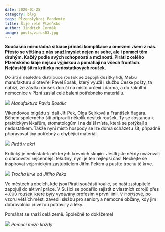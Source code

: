```yaml
---
date: 2020-03-25
category: blog
tags: Plzenskykraj Pandemie
title: Šije celé Plzeňsko
author: Jindřich Čermák
image: posts/virus03.jpg
---
```

**Současná mimořádná situace přináší komplikace a omezení všem z nás. Přesto se většina z nás snaží myslet nejen na sebe, ale i pomoci těm druhým. Každý podle svých schopností a možností. Piráti z celého Plzeňského kraje nejsou výjimkou a pomáhají na všech frontách. Nejčastěji šitím kriticky nedostatkových roušek.**

Do šití a následné distribuce roušek se zapojili desítky lidí. Malou manufakturu si otevřel Pavel Bosák, který využil i službu České pošty, ta nabízí, že zásilku roušek doručí na místo určení zdarma, a do Fakultní nemocnice v Plzni zaslal celé balení potřebného materiálu.

![](/assets/img/posts/virus05.jpg)
*Manufaktura Pavla Bosáka*

Víkendovou brigádu si dali Jiří Pek, Olga Sejrková a František Hagara. Během společného šití připravili několik desítek roušek. Ty se dostanou k praktickým lékařům, stomatologům i na další místa, která se potýkají s nedostatkem. Takže nyní místo hospody se lze doma scházet a šít, případně připravovat jiný potřebný a chybějící materiál.

![](/assets/img/posts/virus02.jpg)
*Piráti v akci*

Kritický je nedostatek některých krevních skupin. Jestli jste někdy uvažovali o dárcovství nejcennější tekutiny, nyní je ten nejlepší čas! Nechejte se inspirovat vejprnickým zastupitelem Jiřím Pekem a pusťte trochu té krve.

![](/assets/img/posts/virus06.jpg)
*Trocha krve od Jiřího Peka*

Ve městech a obcích, kde jsou Piráti součástí koalic, se naši zastupitelé zapojují do aktivní práce. V Sušici se podařilo zajistit z vlastních zdrojů přes 4.000 roušek, které byly vydávány profesím v první linii. V Holýšově, po vzoru větších měst, zavedli službu pro seniory a nemocné občany, kdy jim dobrovolníci přivezou potraviny a léky.

Pomáhat se snaží celá země. Společně to dokážeme!

![](/assets/img/posts/virus01.jpg)
*Pomoci může každý*

